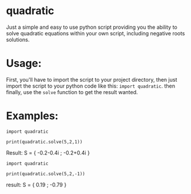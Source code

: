 # quadratic


Just a simple and easy to use python script providing you the ability to solve quadratic equations within your own script, including negative roots solutions.



# Usage:

First, you'll have to import the script to your project directory, then just import the script to your python code like this: ```import quadratic```. then finally, use the ```solve``` function to get the result wanted.

# Examples:

```
import quadratic

print(quadratic.solve(5,2,1))
```
Result: S = { -0.2-0.4i ; -0.2+0.4i }

```
import quadratic

print(quadratic.solve(5,2,-1))
```

result: S = { 0.19 ; -0.79 }
